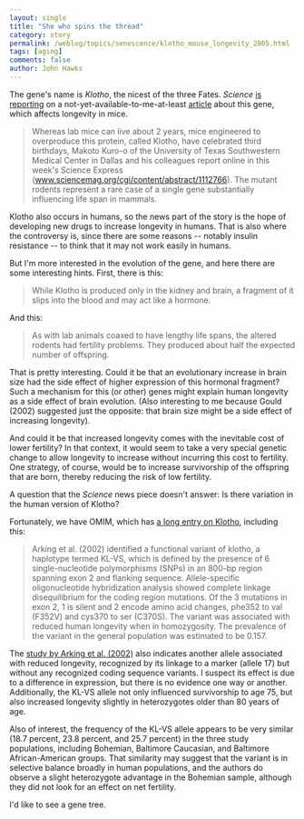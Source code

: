 ```yaml
---
layout: single 
title: "She who spins the thread" 
category: story
permalink: /weblog/topics/senescence/klotho_mouse_longevity_2005.html
tags: [aging] 
comments: false 
author: John Hawks 
---
```



<p>
The gene's name is <i>Klotho</i>, the nicest of the three Fates. <i>Science</i> <a href="http://www.sciencemag.org/cgi/content/full/309/5739/1310a">is reporting</a> on a not-yet-available-to-me-at-least <a href="http://www.sciencemag.org/cgi/content/abstract/1112766">article</a> about this gene, which affects longevity in mice. 
</p>

<blockquote>Whereas lab mice can live about 2 years, mice engineered to overproduce this protein, called Klotho, have celebrated third birthdays, Makoto Kuro-o of the University of Texas Southwestern Medical Center in Dallas and his colleagues report online in this week's Science Express (<a href="http://www.sciencemag.org/cgi/content/abstract/1112766">www.sciencemag.org/cgi/content/abstract/1112766</a>). The mutant rodents represent a rare case of a single gene substantially influencing life span in mammals.</blockquote>

<p>
Klotho also occurs in humans, so the news part of the story is the hope of developing new drugs to increase longevity in humans. That is also where the controversy is, since there are some reasons -- notably insulin resistance -- to think that it may not work easily in humans. 
</p>

<p>
But I'm more interested in the evolution of the gene, and here there are some interesting hints. First, there is this: 
</p>

<blockquote>While Klotho is produced only in the kidney and brain, a fragment of it slips into the blood and may act like a hormone.</blockquote>

<p>
And this:
</p>

<blockquote>As with lab animals coaxed to have lengthy life spans, the altered rodents had fertility problems. They produced about half the expected number of offspring.</blockquote>

<p>
That is pretty interesting. Could it be that an evolutionary increase in brain size had the side effect of higher expression of this hormonal fragment? Such a mechanism for this (or other) genes might explain human longevity as a side effect of brain evolution. (Also interesting to me because Gould (2002) suggested just the opposite: that brain size might be a side effect of increasing longevity). 
</p>

<p>
And could it be that increased longevity comes with the inevitable cost of lower fertility? In that context, it would seem to take a very special genetic change to allow longevity to increase without incurring this cost to fertility. One strategy, of course, would be to increase survivorship of the offspring that are born, thereby reducing the risk of low fertility. 
</p>

<p>
A question that the <i>Science</i> news piece doesn't answer: Is there variation in the human version of Klotho? 
</p>

<p>
Fortunately, we have OMIM, which has <a href="http://www.ncbi.nlm.nih.gov/entrez/dispomim.cgi?id=604824">a long entry on Klotho</a>, including this: 
</p>

<blockquote>Arking et al. (2002) identified a functional variant of klotho, a haplotype termed KL-VS, which is defined by the presence of 6 single-nucleotide polymorphisms (SNPs) in an 800-bp region spanning exon 2 and flanking sequence. Allele-specific oligonucleotide hybridization analysis showed complete linkage disequilibrium for the coding region mutations. Of the 3 mutations in exon 2, 1 is silent and 2 encode amino acid changes, phe352 to val (F352V) and cys370 to ser (C370S). The variant was associated with reduced human longevity when in homozygosity. The prevalence of the variant in the general population was estimated to be 0.157.</blockquote>

<p>
The <a href="http://www.pnas.org/cgi/content/full/99/2/856">study by Arking et al. (2002)</a> also indicates another allele associated with reduced longevity, recognized by its linkage to a marker (allele 17) but without any recognized coding sequence variants. I suspect its effect is due to a difference in expression, but there is no evidence one way or another. Additionally, the KL-VS allele not only influenced survivorship to age 75, but also increased longevity slightly in heterozygotes older than 80 years of age. 
</p>

<p>
Also of interest, the frequency of the KL-VS allele appears to be very similar (18.7 percent, 23.8 percent, and 25.7 percent) in the three study populations, including Bohemian, Baltimore Caucasian, and Baltimore African-American groups. That similarity may suggest that the variant is in selective balance broadly in human populations, and the authors do observe a slight heterozygote advantage in the Bohemian sample, although they did not look for an effect on net fertility. 
</p>

<p>
I'd like to see a gene tree. 
</p>

